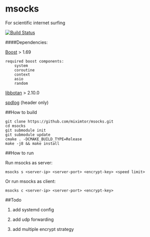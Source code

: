 # msocks
For scientific internet surfing

[![Build Status](https://travis-ci.org/miximtor/msocks.svg?branch=master)](https://travis-ci.org/miximtor/msocks)


####Dependencies:

  [Boost](https://www.boost.org/) > 1.69
  
    required boost components: 
        system 
        coroutine
        context
        asio
        random
        
  [libbotan](https://botan.randombit.net/) > 2.10.0

  [spdlog](https://github.com/gabime/spdlog) (header only)
  
##How to build

```
git clone https://github.com/miximtor/msocks.git
cd msocks
git submodule init
git submodule update
cmake . -DCMAKE_BUILD_TYPE=Release
make -j8 && make install
```

##How to run

Run msocks as server:

`
msocks s <server-ip> <server-port> <encrypt-key> <speed limit>
`

Or run msocks as client:

`
msocks c <server-ip> <server-port> <encrypt-key> 
`

##Todo

1) add systemd config

2) add udp forwarding

3) add multiple encrypt strategy